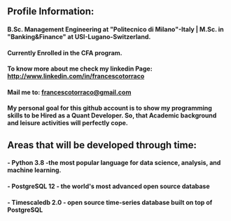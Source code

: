 ## Profile Information:
#### B.Sc. Management Engineering at "Politecnico di Milano"-Italy | M.Sc. in "Banking&Finance" at USI-Lugano-Switzerland. 
#### Currently Enrolled in the CFA program.
#### To know more about me  check my linkedin Page: http://www.linkedin.com/in/francescotorraco
#### Mail me to: francescotorraco@gmail.com
#### My personal goal for this github account is to show my programming skills to be Hired as a Quant Developer. So, that Academic background and leisure activities will perfectly cope.  

## Areas that will be developed through time:

#### - Python 3.8 -the most popular language for data science, analysis, and machine learning.
#### - PostgreSQL 12 - the world's most advanced open source database
#### - Timescaledb 2.0 - open source time-series database built on top of PostgreSQL
